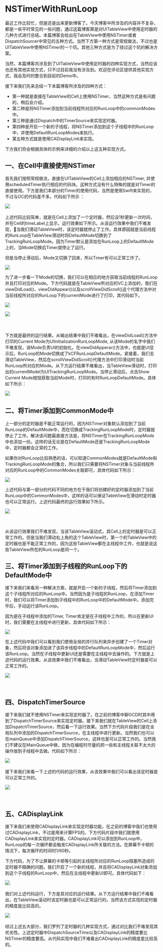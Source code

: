 # NSTimerWithRunLoop

最近工作比较忙，但是还是出来更新博客了。今天博客中所涉及的内容并不复杂，都是一些平时常见的一些问题，通过这篇博客算是对UITableView中使用定时器的几种方式进行总结。本篇博客会给出在TableView中使用NSTimer或者DispatchSourcer中常见的五种方式。当然下方第一种方式是常规做法，不过也是UITableView中使用NSTimer的一个坑。其他三种方式是为了绕过这个坑的解决方案。

当然，本篇博客共涉及到了UITableView中使用定时器的四种实现方式，当然应该也还有其他实现方式，只不过目前我没有涉及到。欢迎在评论区提供其他实现方式，我会及时的整合到目前的Demo中。

接下来我们先来总结一下本篇博客所涉及的四种方式：

- 第一种就是直接在TableView的Cell上使用NSTimer，当然这种方式是有问题的，稍后会介绍。
- 第二种是将NSTimer添加到当前线程所对应的RunLoop中的commonModes中。
- 第三种是通过Dispatch中的TimerSource来实现定时器。
- 第四种是开启一个新的子线程，将NSTimer添加到这个子线程中的RunLoop中，并使用DefaultRunLoopModes来执行。
- 第五种方式就是使用CADisplayLink来实现。

下方我们将会根据具体的示例来详细的介绍以上这五种实现方式。


## 一、在Cell中直接使用NSTimer

首先我们按照常规做法，直接在UITableView的Cell上添加相应的NSTimer, 并使用scheduledTimer执行相应的代码块。这种方式没有什么特殊的就是对Timer的直接使用。下方是我们本部分的Timer的使用代码，当然是使用Swift来实现的，不过与OC的代码差不多。代码如下所示 ：

![](http://images2017.cnblogs.com/blog/545446/201708/545446-20170812234651710-552509521.png)
　　

上述代码比较简单，就是在Cell上添加了一个定时器，然后没1秒更新一次时间，并在Cell的timeLabel上显示，运行效果如下所示。从该运行效果中我们不难发现，当我们滑动TableView时，该定时器就停止了工作。具体原因就是当前线程的RunLoop在TableView滑动时将DefaultMode切换到了TrackingRunLoopMode。因为Timer默认是添加在RunLoop上的DefaultMode上的，当Mode切换后Timer就停止了运行。

但是当停止滑动后，Mode又切换了回来，所以Timer有可以正常工作了。

![](http://images2017.cnblogs.com/blog/545446/201708/545446-20170812234843632-548403106.gif)
 

为了进一步看一下Mode的切换，我们可以在相应的地方获取当前线程的RunLoop并且打印对应的Mode。下方代码就是在TableView所对应的VC上添加的，我们在viewDidLoad()、viewDidAppear()以及scrollViewDidScroll()这个代理方法中对当前线程所对应的RunLoop下的currentMode进行了打印，其代码如下。

![](http://images2017.cnblogs.com/blog/545446/201708/545446-20170812235610273-214210563.png)

![](http://images2017.cnblogs.com/blog/545446/201708/545446-20170812235628882-2059628181.png)
　　

　　

 

下方就是最终的运行结果。从输出结果中我们不难看出，在viewDidLoad()方法中打印的Current Mode为UIInitializationRunLoopMode, 从该Mode的名字中我们不难发现，该Mode负责UI的初始化。在viewDidApperar()方法中，也就是UI显示后，RunLoop的Mode切换成了kCFRunLoopDefaultMode。紧接着，我们去滑动TableView，然后在scrollViewDidScroll()代理方法中打印滑动时当前RunLoop所对应的Mode。从下方运行结果不难看出，当TableView滑动时，打印出的currentModel为UITrackingRunLoopMode。当停止滑动后，点击Show Current Mode按钮获取当前Mode时，打印的有时RunLoopDefaultMode。具体如下所示：

![](http://images2017.cnblogs.com/blog/545446/201708/545446-20170812235903413-1529998349.gif)
　　 

 

 

## 二、将Timer添加到CommonMode中

上一部分的定时器是不能正常运行的，因为NSTimer对象默认添加到了当前RunLoop的DefaultMode中，而在切换成TrackingRunLoopMode时，定时器就停止了工作。解决该问题最直接方法是，将NSTimer在TrackingRunLoopMode中也添加一份。这样的话无论是在DefaultMode还是TrackingRunLoopMode中，定时器都会正常的工作。

如果你对RunLoop比较熟悉的话，可以知道CommonModes就是DefaultMode和TrackingRunLoopMode的集合，所以我们只需要将NSTimer对象与当前线程所对应的RunLoop中的CommonModes关联即可，具体代码如下所示：

![](http://images2017.cnblogs.com/blog/545446/201708/545446-20170813102430820-1526493317.png)

 

上述代码与第一部分的代码不同的地方在于我们将创建好的定时器添加到了当前RunLoop中的CommonModes中，这样的话可以保证TableView在滑动时定时器也可以正常运行。上述代码最终的运行效果如下所示。

![](http://images2017.cnblogs.com/blog/545446/201708/545446-20170813102623820-1408094441.gif)

　　

从该运行效果我们不难发现，当该TableView滚动式，其Cell上的定时器是可以正常工作的。但是当我们滑动右上角的这个TableView时，第一个的TableView中的定时器也是不能正常工作的，因为这些TableView都在主线程中工作，也就是说这些TableView所在的RunLoop是同一个。

 

 

## 三、将Timer添加到子线程的RunLoop下的DefaultMode中

接下来我们来看另一种解决方案，就是开启一个新的子线程，然后将Timer添加到这个子线程所对应的RunLoop中。当然因为是子线程的RunLoop，在添加Timer时，我们可以将Timer添加到子线程中的RunLoop中的DefaultMode中。添加完毕后，手动运行该RunLoop。

因为是在子线程中添加的Timer, Timer肯定是在子线程中工作的，所以在更新UI时，我们需要在主线程中进行更新，具体代码如下所示：

![](http://images2017.cnblogs.com/blog/545446/201708/545446-20170813104240617-372106676.png)

 

在上述代码中我们可以看到我们使用全局的并行队列来异步创建了一个Timer对象，然后将该对象添加进了该异步线程中的DefaultRunLoopMode中，然后运行该RunLoop。当然在子线程中更新UI还是需要在主线程中去操作的。下方就是上述代码的运行效果。从该效果中我们不难看出，当滑动TableView时定时器是可以正常工作的。

![](http://images2017.cnblogs.com/blog/545446/201708/545446-20170813105002617-213721415.gif)

　　

 

 

## 四、DispatchTimerSource

接下来我们就不使用NSTimer来实现定时器了。在之前的博客中聊GCD时其中用到了DispatchTimerSource来实现定时器。接下来我们就在TableView的Cell上添加DispatchTimerSource，然后看一下运行效果。当然下方代码片段我们是在全局队列中添加的DispatchTimerSource，在主线程中进行更新。当然我们也可以在mainQueue中添加DispatchTimerSource，这样也是可以正常工作的。当然我们不建议在MainQueue中做，因为在编程时尽量的把一些和主线程关联不太大的操作放到子线程中去做。代码如下所示：

![](http://images2017.cnblogs.com/blog/545446/201708/545446-20170813110732570-333313652.png)
　　

 

接下来我们来看一下上述的代码的运行效果，从该效果中我们可以看出该定时器是可以正常工作的。

![](http://images2017.cnblogs.com/blog/545446/201708/545446-20170813111058945-1555603117.gif)

　　

 

 

## 五、CADisplayLink

接下来我们来使用CADisplayLink来实现定时器功能，在之前的博客中我们也使用过CADisplayLink，不过是用来计算FPS的。下方代码片段中我们就使用CADisplayLink来实现的定时器。CADisplayLink可以添加到RunLoop中，RunLoop的每一次循环都会触发CADisplayLink所关联的方法。在屏幕不卡顿的情况下，每次循环的时间时1/60秒。

下方代码，为了不让屏幕的卡顿等引起的主线程所对应的RunLoop阻塞所造成的定时器不精确的问题。我们开启了一个新的线程，并且将CADisplayLink对象添加到这个子线程的RunLoop中，然后在主线程中更新UI即可。具体代码如下：

![](http://images2017.cnblogs.com/blog/545446/201708/545446-20170813121236898-528406294.png)
　　

 

我们对上述代码运行，下方是其对应的运行结果。从下方运行结果中我们不难看出，在TableView滚动时该定时器也是可以正常运行的。当然该方式实现的定时器的精度是比较高的。

![](http://images2017.cnblogs.com/blog/545446/201708/545446-20170813121850554-1811438680.gif)
　　

 

经过上述五大部分，我们罗列了定时器的几种实现方式，通过对比我们不难发现其优劣性。上述定时器中DispatchSourceTime以及CADisplayLink的精度要比NSTimer的精度要高。从代码实现中我们不难看出CADisplayLink的精度是比较高的。
